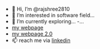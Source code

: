 - 👋 Hi, I’m @rajshree2810
- 👀 I’m interested in software field...
- 🌱 I’m currently exploring...
-...
-  [my webpage](https://rajshree2810.github.io/rajshree.github.io/)
- [my webpage 2.0](https://rajshree2810.github.io/1.github.io)
- 📫 reach me via [linkedin](https://www.linkedin.com/in/rajshree-khandare-428b7b1b3)

<!---
rajshree2810/rajshree2810 is a ✨ special ✨ repository because its `README.md` (this file) appears on your GitHub profile.
You can click the Preview link to take a look at your changes.
--->
